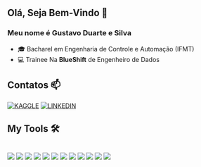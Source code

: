 ## Olá, Seja Bem-Vindo 👋
### Meu nome é Gustavo Duarte e Silva

- :mortar_board: Bacharel em Engenharia de Controle e Automação (IFMT)
- :computer: Trainee Na **BlueShift** de Engenheiro de Dados


## Contatos 📫

[![KAGGLE](https://img.shields.io/badge/Kaggle-20BEFF?style=for-the-badge&logo=Kaggle&logoColor=white)](https://www.kaggle.com/gustavoduarteesilva)
[![LINKEDIN](https://img.shields.io/badge/LinkedIn-0077B5?style=for-the-badge&logo=linkedin&logoColor=white)](https://www.linkedin.com/in/gustavo-duarte-b6b27a126/)

## My Tools 🛠️

<div style='display' :inline_block"> <br>
<img aligh="center" src="https://img.shields.io/badge/Python-3776AB?style=for-the-badge&logo=python&logoColor=white" />
<img aligh="center" src="https://img.shields.io/badge/scikit_learn-F7931E?style=for-the-badge&logo=scikit-learn&logoColor=white" />
<img aligh="center" src="https://img.shields.io/badge/Numpy-777BB4?style=for-the-badge&logo=numpy&logoColor=white" />
<img aligh="center" src="https://img.shields.io/badge/Pandas-2C2D72?style=for-the-badge&logo=pandas&logoColor=white" />
<img aligh="center" src="https://img.shields.io/badge/MySQL-005C84?style=for-the-badge&logo=mysql&logoColor=white" />
<img aligh="center" src="https://img.shields.io/badge/SQLite-07405E?style=for-the-badge&logo=sqlite&logoColor=white" />
<img aligh="center" src="https://img.shields.io/badge/Jupyter-F37626.svg?&style=for-the-badge&logo=Jupyter&logoColor=white" />                               
<img aligh="center" src="https://img.shields.io/badge/Colab-F9AB00?style=for-the-badge&logo=googlecolab&color=525252" />
<img aligh="center" src="https://img.shields.io/badge/Microsoft_Excel-217346?style=for-the-badge&logo=microsoft-excel&logoColor=white" />
<img aligh="center" src="https://img.shields.io/badge/PowerBI-F2C811?style=for-the-badge&logo=Power%20BI&logoColor=white" />
<img aligh="center" src="https://img.shields.io/badge/Plotly-239120?style=for-the-badge&logo=plotly&logoColor=white" />
<img aligh="center" src="https://img.shields.io/badge/Streamlit-FF4B4B?style=for-the-badge&logo=Streamlit&logoColor=white" />                   
</div>
                        


